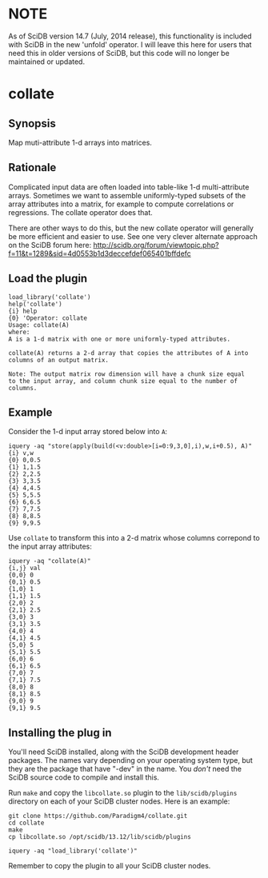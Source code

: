 # NOTE
As of SciDB version 14.7 (July, 2014 release), this functionality is included with SciDB in the new 'unfold' operator. I will leave this here for users that need this in older versions of SciDB, but this code will no longer be maintained or updated.


collate
=======

## Synopsis
Map muti-attribute 1-d arrays into matrices.

## Rationale
Complicated input data are often loaded into table-like 1-d multi-attribute arrays.  Sometimes we want to assemble uniformly-typed subsets of the array attributes into a matrix, for example to compute correlations or regressions. The collate operator does that.

There are other ways to do this, but the new collate operator will generally be more efficient and easier to use. See one very clever alternate approach on the SciDB forum here: http://scidb.org/forum/viewtopic.php?f=11&t=1289&sid=4d0553b1d3deccefdef065401bffdefc 


## Load the plugin
```
load_library('collate')
help('collate')
{i} help
{0} 'Operator: collate
Usage: collate(A)
where:
A is a 1-d matrix with one or more uniformly-typed attributes.

collate(A) returns a 2-d array that copies the attributes of A into
columns of an output matrix.

Note: The output matrix row dimension will have a chunk size equal
to the input array, and column chunk size equal to the number of columns.
```

## Example
Consider the  1-d input array stored below into `A`:
```
iquery -aq "store(apply(build(<v:double>[i=0:9,3,0],i),w,i+0.5), A)"
{i} v,w
{0} 0,0.5
{1} 1,1.5
{2} 2,2.5
{3} 3,3.5
{4} 4,4.5
{5} 5,5.5
{6} 6,6.5
{7} 7,7.5
{8} 8,8.5
{9} 9,9.5
```

Use `collate` to transform this into a 2-d matrix whose columns correpond to the input array attributes:
```
iquery -aq "collate(A)"
{i,j} val
{0,0} 0
{0,1} 0.5
{1,0} 1
{1,1} 1.5
{2,0} 2
{2,1} 2.5
{3,0} 3
{3,1} 3.5
{4,0} 4
{4,1} 4.5
{5,0} 5
{5,1} 5.5
{6,0} 6
{6,1} 6.5
{7,0} 7
{7,1} 7.5
{8,0} 8
{8,1} 8.5
{9,0} 9
{9,1} 9.5
```

## Installing the plug in

You'll need SciDB installed, along with the SciDB development header packages.
The names vary depending on your operating system type, but they are the
package that have "-dev" in the name. You *don't* need the SciDB source code to
compile and install this.

Run `make` and copy  the `libcollate.so` plugin to the `lib/scidb/plugins`
directory on each of your SciDB cluster nodes. Here is an example:

```
git clone https://github.com/Paradigm4/collate.git
cd collate
make
cp libcollate.so /opt/scidb/13.12/lib/scidb/plugins

iquery -aq "load_library('collate')"
```
Remember to copy the plugin to all your SciDB cluster nodes.
